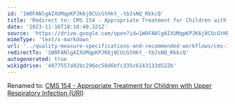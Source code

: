 ```yaml
---
id: '1W0FANlgAIXUMqpKPJK6j0CUcGtHkY_-tbJsNQ_RkkcQ'
title: 'Redirect to: CMS 154 - Appropriate Treatment for Children with Upper Respiratory Infection (URI)'
date: '2023-11-16T18:10:40.321Z'
source: 'https://drive.google.com/open?id=1W0FANlgAIXUMqpKPJK6j0CUcGtHkY_-tbJsNQ_RkkcQ'
mimeType: 'text/x-markdown'
url: '../quality-measure-specifications-and-recommended-workflows/cms-154-appropriate-treatment-for-children-with-upper-respiratory-infection-uri.md'
redirectTo: '1W0FANlgAIXUMqpKPJK6j0CUcGtHkY_-tbJsNQ_RkkcQ'
autogenerated: true
wikigdrive: '4877557a92bc296ec58d6bfc335c6143133d522b'
---
```

Renamed to: [CMS 154 - Appropriate Treatment for Children with Upper Respiratory Infection (URI)](../quality-measure-specifications-and-recommended-workflows/cms-154-appropriate-treatment-for-children-with-upper-respiratory-infection-uri.md)
